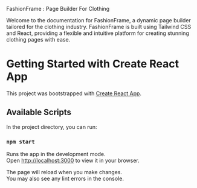 FashionFrame : Page Builder For Clothing

Welcome to the documentation for FashionFrame, a dynamic page builder tailored for the clothing industry. FashionFrame is built using Tailwind CSS and React, providing a flexible and intuitive platform for creating stunning clothing pages with ease.

# Getting Started with Create React App

This project was bootstrapped with [Create React App](https://github.com/facebook/create-react-app).

## Available Scripts

In the project directory, you can run:

### `npm start`

Runs the app in the development mode.\
Open [http://localhost:3000](http://localhost:3000) to view it in your browser.

The page will reload when you make changes.\
You may also see any lint errors in the console.








